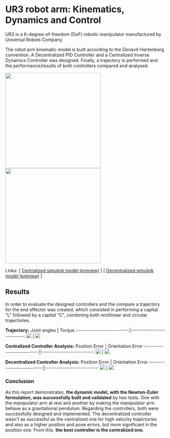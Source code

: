 # UR3 robot arm: Kinematics, Dynamics and Control

UR3 is a 6-degree-of-freedom (DoF) robotic manipulator manufactured by Universal Robots Company.

The robot arm kinematic model is built according to the Denavit-Hartenberg convention. A Decentralized PID Controller and a Centralized Inverse Dynamics Controller was designed. Finally, a trajectory is performed and the performance/results of both controllers compared and analysed.

<p float="left">
  <img src="https://github.com/luis-a-miranda/UR3-robot-arm-Kinematics-Dynamics-and-Control/blob/main/images/ur3.png" width="300" />
  <img src="https://github.com/luis-a-miranda/UR3-robot-arm-Kinematics-Dynamics-and-Control/blob/main/images/ur3%20simplified%20model.png" width="300" />
</p>

Links: \[ [Centralized simulink model (preview)](https://github.com/luis-a-miranda/UR3-robot-arm-Kinematics-Dynamics-and-Control/blob/main/images/Centralized%20Simulink%20Model.png) \]
\[ [Decentralized simulink model (preview)](https://github.com/luis-a-miranda/UR3-robot-arm-Kinematics-Dynamics-and-Control/blob/main/images/Decentralized%20Simulink%20Model.png) \]

## Results


In order to evaluate the designed controllers and the compare a trajectory for the end effector was created, which consisted in performing a capital "L" followed by a capital "C", combining both rectilinear and circular trajectories.

**Trajectory:**
Joint angles             |  Torque
:-------------------------:|:-------------------------:
![](https://github.com/luis-a-miranda/UR3-robot-arm-Kinematics-Dynamics-and-Control/blob/main/images/trajectory%20joint%20angles.png)  |  ![](https://github.com/luis-a-miranda/UR3-robot-arm-Kinematics-Dynamics-and-Control/blob/main/images/trajectory%20torque.png)

**Centralized Controller Analysis:**
Position Error             |  Orientation Error
:-------------------------:|:-------------------------:
![](https://github.com/luis-a-miranda/UR3-robot-arm-Kinematics-Dynamics-and-Control/blob/main/images/Centralized%20controller%20-%20Absolute%20position%20error%20.png)  |  ![](https://github.com/luis-a-miranda/UR3-robot-arm-Kinematics-Dynamics-and-Control/blob/main/images/Centralized%20controller%20-%20absolute%20orientation%20error.png)

**Decentralized Controller Analysis:**
Position Error             |  Orientation Error
:-------------------------:|:-------------------------:
![](https://github.com/luis-a-miranda/UR3-robot-arm-Kinematics-Dynamics-and-Control/blob/main/images/Decentralized%20controller%20-%20absolute%20position%20error.png)  |  ![](https://github.com/luis-a-miranda/UR3-robot-arm-Kinematics-Dynamics-and-Control/blob/main/images/Decentralized%20controller%20-%20absolute%20orientation%20error.png)


### Conclusion

As this report demonstrates, **the dynamic model, with the Newton-Euler formulation, was successfully built and validated** by two tests. One with the manipulator arm at rest and another by making the manipulator arm behave as a gravitational pendulum. Regarding the controllers, both were successfully designed and implemented. The decentralized controller wasn't as successful as the centralized one for high velocity trajectories and also as a higher position and pose errors, but more significant in the position one. From this, **the best controller is the centralized one**.
